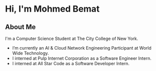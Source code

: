 # Hi, I'm Mohmed Bemat

## About Me
I'm a Computer Science Student at The City College of New York.

- I’m currently an AI & Cloud Network Engineering Participant at World Wide Technology.
- I interned at Pulp Internet Corporation as a Software Engineer Intern.
- I interned at All Star Code as a Software Developer Intern.
